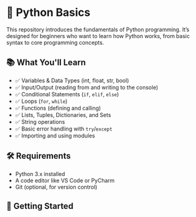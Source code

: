# 🐍 Python Basics

This repository introduces the fundamentals of Python programming. It’s designed for beginners who want to learn how Python works, from basic syntax to core programming concepts.

## 📚 What You'll Learn

- ✅ Variables & Data Types (int, float, str, bool)
- ✅ Input/Output (reading from and writing to the console)
- ✅ Conditional Statements (`if`, `elif`, `else`)
- ✅ Loops (`for`, `while`)
- ✅ Functions (defining and calling)
- ✅ Lists, Tuples, Dictionaries, and Sets
- ✅ String operations
- ✅ Basic error handling with `try`/`except`
- ✅ Importing and using modules

## 🛠 Requirements

- Python 3.x installed
- A code editor like VS Code or PyCharm
- Git (optional, for version control)

## 🚀 Getting Started